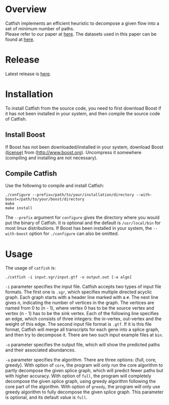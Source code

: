 # Overview

Catfish implements an efficient heuristic to decompose a given flow into a set of minimum number of paths.  
Please refer to our paper at [here](http://biorxiv.org/content/early/2016/11/16/087759).
The datasets used in this paper can be found at [here](https://cmu.box.com/s/p687exyr279wny7fb2rb36wifvavvu3f).

# Release
Latest release is [here](https://github.com/Kingsford-Group/catfish/releases/tag/v0.1.4).


# Installation
To install Catfish from the source code, you need to first download 
Boost if it has not been installed in your system,
and then compile the source code of Catfish.

## Install Boost
If Boost has not been downloaded/installed in your system, download Boost
[(license)](http://www.boost.org/LICENSE_1_0.txt) from (http://www.boost.org).
Uncompress it somewhere (compiling and installing are not necessary).

## Compile Catfish
Use the following to compile and install Catfish:
```
./configure --prefix=/path/to/your/installation/directory --with-boost=/path/to/your/boost/directory
make
make install
```
The `--prefix` argument for `configure` gives the directory where you would put the binary of Catfish.
It is optional and the default is `/usr/local/bin` for most linux distributions.
If Boost has been installed in your system, the `--with-boost` option for `./configure` can also be omitted.


# Usage

The usage of `catfish` is:
```
./catfish -i input.sgr/input.gtf -o output.out [-a algo]
```

`-i` parameter specifies the input file.
Catfish accepts two types of input file formats. The first one is `.sgr`,
which specifies multiple directed acyclic graph. 
Each graph starts with a header line marked with a `#`.
The next line gives n, indicating the number of vertices in the graph. The vertices 
are named from 0 to (n - 1), where vertex 0 has to be the source vertex
and vertex (n - 1) has to be the sink vertex. 
Each of the following line specifies an edge, which consists of three integers:
the in-vertex, out-vertex and the weight of this edge. 
The second input file format
is `.gtf`. If it is this file format, Catfish will merge all transcripts
for each gene into a splice graph, and then try to decompose it.
There are two such input example files at `bin`.

`-o` parameter specifies the output file, which will show the predicted paths
and their associated abundances.

`-a` parameter specifies the algorithm.
There are three options: {full, core, greedy}.
With option of `core`, the program will only run the core algorithm to partly
decompose the given splice graph, which will predict fewer paths but with
higher accuracy. With option of `full`, the program will completely
decompose the given splice graph, using greedy algorithm following the core part of the algorithm.
With option of `greedy`, the program will only use greedy algorithm to fully decompose
the given splice graph. This parameter is optional, and its default value is `full`.
